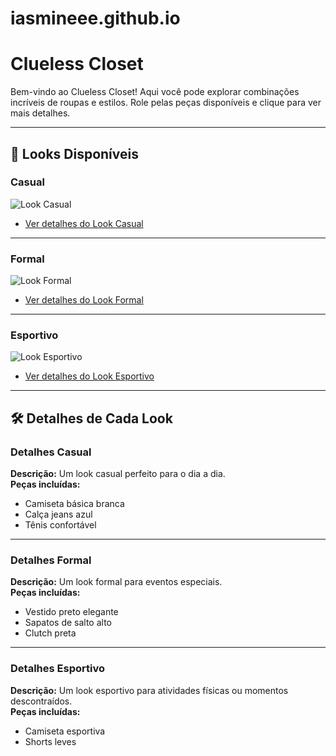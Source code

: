 # iasmineee.github.io
# Clueless Closet

Bem-vindo ao Clueless Closet! Aqui você pode explorar combinações incríveis de roupas e estilos. Role pelas peças disponíveis e clique para ver mais detalhes.

---

## 🌟 Looks Disponíveis

### Casual
![Look Casual](img/casual-look.jpg)
- [Ver detalhes do Look Casual](#detalhes-casual)

---

### Formal
![Look Formal](img/formal-look.jpg)
- [Ver detalhes do Look Formal](#detalhes-formal)

---

### Esportivo
![Look Esportivo](img/sport-look.jpg)
- [Ver detalhes do Look Esportivo](#detalhes-esportivo)

---

## 🛠️ Detalhes de Cada Look

### Detalhes Casual
**Descrição:** Um look casual perfeito para o dia a dia.  
**Peças incluídas:**
- Camiseta básica branca
- Calça jeans azul
- Tênis confortável

---

### Detalhes Formal
**Descrição:** Um look formal para eventos especiais.  
**Peças incluídas:**
- Vestido preto elegante
- Sapatos de salto alto
- Clutch preta

---

### Detalhes Esportivo
**Descrição:** Um look esportivo para atividades físicas ou momentos descontraídos.  
**Peças incluídas:**
- Camiseta esportiva
- Shorts leves
